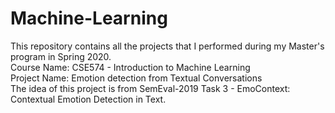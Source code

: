 # Machine-Learning
This repository contains all the projects that I performed during my Master's program in Spring 2020. <br /> 
Course Name: CSE574 - Introduction to Machine Learning <br />
Project Name: Emotion detection from Textual Conversations <br />
The idea of this project is from SemEval-2019 Task 3 - EmoContext: Contextual Emotion Detection in Text.
